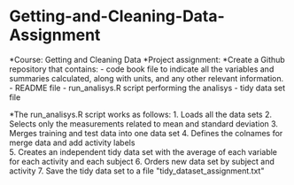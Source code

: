 # Getting-and-Cleaning-Data-Assignment

*Course: Getting and Cleaning Data
*Project assignment:
*Create a Github repository that contains:
    - code book file to indicate all the variables and summaries calculated, along with units, and any other relevant information.
    - README file 
    - run_analisys.R script performing the analisys
    - tidy data set file

*The run_analisys.R script works as follows:
    1. Loads all the data sets
    2. Selects only the measurements related to mean and standard deviation
    3. Merges training and test data into one data set
    4. Defines the colnames for merge data and add activity labels  
    5. Creates an independent tidy data set with the average of each variable for each activity and each subject
    6. Orders new data set by subject and activity
    7. Save the tidy data set to a file "tidy_dataset_assignment.txt"

